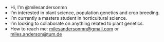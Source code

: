 - Hi, I’m @milesandersonmn
- I’m interested in plant science, population genetics and crop breeding.
- I’m currently a masters student in horticultural science.
- I’m looking to collaborate on anything related to plant genetics.
- How to reach me: milesandersonmn@gmail.com or miles.anderson@tum.de

<!---
milesandersonmn/milesandersonmn is a ✨ special ✨ repository because its `README.md` (this file) appears on your GitHub profile.
You can click the Preview link to take a look at your changes.
--->

